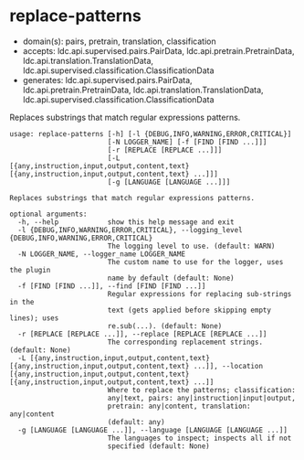 # replace-patterns

* domain(s): pairs, pretrain, translation, classification
* accepts: ldc.api.supervised.pairs.PairData, ldc.api.pretrain.PretrainData, ldc.api.translation.TranslationData, ldc.api.supervised.classification.ClassificationData
* generates: ldc.api.supervised.pairs.PairData, ldc.api.pretrain.PretrainData, ldc.api.translation.TranslationData, ldc.api.supervised.classification.ClassificationData

Replaces substrings that match regular expressions patterns.

```
usage: replace-patterns [-h] [-l {DEBUG,INFO,WARNING,ERROR,CRITICAL}]
                        [-N LOGGER_NAME] [-f [FIND [FIND ...]]]
                        [-r [REPLACE [REPLACE ...]]]
                        [-L [{any,instruction,input,output,content,text} [{any,instruction,input,output,content,text} ...]]]
                        [-g [LANGUAGE [LANGUAGE ...]]]

Replaces substrings that match regular expressions patterns.

optional arguments:
  -h, --help            show this help message and exit
  -l {DEBUG,INFO,WARNING,ERROR,CRITICAL}, --logging_level {DEBUG,INFO,WARNING,ERROR,CRITICAL}
                        The logging level to use. (default: WARN)
  -N LOGGER_NAME, --logger_name LOGGER_NAME
                        The custom name to use for the logger, uses the plugin
                        name by default (default: None)
  -f [FIND [FIND ...]], --find [FIND [FIND ...]]
                        Regular expressions for replacing sub-strings in the
                        text (gets applied before skipping empty lines); uses
                        re.sub(...). (default: None)
  -r [REPLACE [REPLACE ...]], --replace [REPLACE [REPLACE ...]]
                        The corresponding replacement strings. (default: None)
  -L [{any,instruction,input,output,content,text} [{any,instruction,input,output,content,text} ...]], --location [{any,instruction,input,output,content,text} [{any,instruction,input,output,content,text} ...]]
                        Where to replace the patterns; classification:
                        any|text, pairs: any|instruction|input|output,
                        pretrain: any|content, translation: any|content
                        (default: any)
  -g [LANGUAGE [LANGUAGE ...]], --language [LANGUAGE [LANGUAGE ...]]
                        The languages to inspect; inspects all if not
                        specified (default: None)
```
